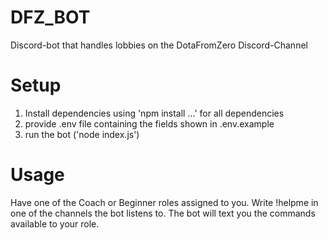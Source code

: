 # DFZ_BOT

Discord-bot that handles lobbies on the DotaFromZero Discord-Channel

# Setup
1. Install dependencies using 'npm install ...' for all dependencies
2. provide .env file containing the fields shown in .env.example
3. run the bot ('node index.js')

# Usage
Have one of the Coach or Beginner roles assigned to you.
Write !helpme in one of the channels the bot listens to. 
The bot will text you the commands available to your role.

